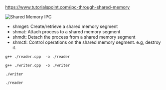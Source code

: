https://www.tutorialspoint.com/ipc-through-shared-memory

![Shared Memory IPC](https://raw.githubusercontent.com/dennyzhang/cheatsheet.dennyzhang.com/master/cheatsheet-concurrency-A4/code-example/shared-memory/shared_memory.jpg)

- shmget: Create/retrieve a shared memory segment
- shmat: Attach process to a shared memory segment
- shmdt: Detach the process from a shared memory segment
- shmctl: Control operations on the shared memory segment. e.g, destroy it.

```
g++ ./reader.cpp  -o ./reader

g++ ./writer.cpp  -o ./writer

./writer

./reader
```
